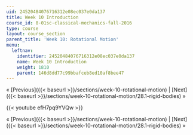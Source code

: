 ```yaml
---
uid: 24520484076716312e08ec037e0da137
title: Week 10 Introduction
course_id: 8-01sc-classical-mechanics-fall-2016
type: course
layout: course_section
parent_title: 'Week 10: Rotational Motion'
menu:
  leftnav:
    identifier: 24520484076716312e08ec037e0da137
    name: Week 10 Introduction
    weight: 1810
    parent: 146d8dd77c99bbafceb8ed10af8bee47
---
```


« [Previous]({{< baseurl >}}/sections/week-10-rotational-motion) | [Next]({{< baseurl >}}/sections/week-10-rotational-motion/28.1-rigid-bodies) »

{{< youtube efH7pq9YVQw >}}

« [Previous]({{< baseurl >}}/sections/week-10-rotational-motion) | [Next]({{< baseurl >}}/sections/week-10-rotational-motion/28.1-rigid-bodies) »